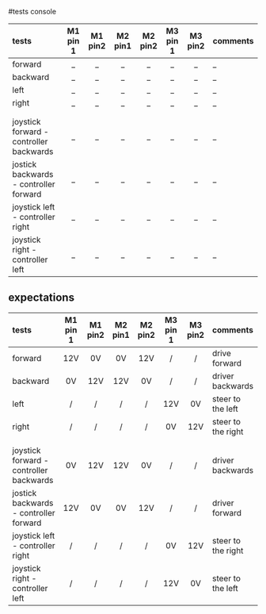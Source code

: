 #tests console

tests|M1 pin 1|M1 pin2|M2 pin1|M2 pin2|M3 pin 1|M3 pin2|comments
:-----------|:-------:|:-------:|:-------:|:-------:|:-------:|:-------:|:------------------------------------------------------
forward| _ | _ | _ | _ | _ | _ | _ 
backward| _ | _ | _ | _ | _ | _ | _ 
left| _ | _ | _ | _ | _ | _ | _ 
right| _ | _ | _ | _ | _ | _ | _ 
| | | | | | |
| | | | | | |
joystick forward - controller backwards | _ | _ | _ | _ | _ | _ | _
jostick backwards - controller forward | _ | _ | _ | _ | _ | _ | _
joystick left - controller right | _ | _ | _ | _ | _ | _ | _
joystick right - controller left | _ | _ | _ | _ | _ | _ | _

## expectations

tests|M1 pin 1|M1 pin2|M2 pin1|M2 pin2|M3 pin 1|M3 pin2|comments
:-----------|:-------:|:-------:|:-------:|:-------:|:-------:|:-------:|:------------------------------------------------------
forward| 12V | 0V | 0V | 12V | / | / | drive forward
backward| 0V | 12V | 12V | 0V | / | / | driver backwards
left| / | / | / | / | 12V | 0V | steer to the left
right| / | / | / | / | 0V | 12V | steer to the right 
| | | | | | |
| | | | | | |
joystick forward - controller backwards | 0V | 12V | 12V | 0V | / | / | driver backwards
jostick backwards - controller forward | 12V | 0V | 0V | 12V | / | / | driver forward
joystick left - controller right | / | / | / | / | 0V | 12V | steer to the right
joystick right - controller left | / | / | / | / | 12V | 0V | steer to the left